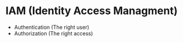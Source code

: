 # IAM (Identity Access Managment)
- Authentication (The right user)
- Authorization (The right access)

